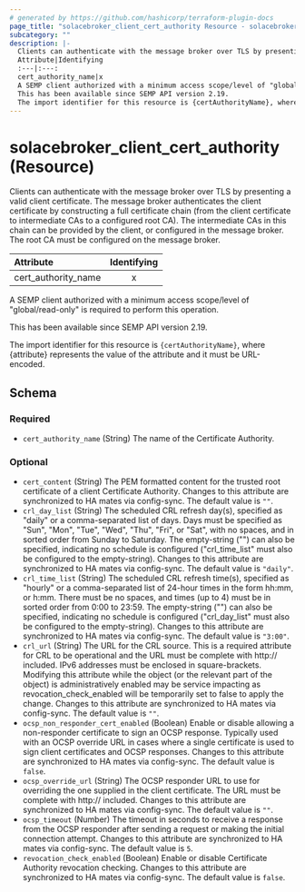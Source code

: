 ```yaml
---
# generated by https://github.com/hashicorp/terraform-plugin-docs
page_title: "solacebroker_client_cert_authority Resource - solacebroker"
subcategory: ""
description: |-
  Clients can authenticate with the message broker over TLS by presenting a valid client certificate. The message broker authenticates the client certificate by constructing a full certificate chain (from the client certificate to intermediate CAs to a configured root CA). The intermediate CAs in this chain can be provided by the client, or configured in the message broker. The root CA must be configured on the message broker.
  Attribute|Identifying
  :---|:---:
  cert_authority_name|x
  A SEMP client authorized with a minimum access scope/level of "global/read-only" is required to perform this operation.
  This has been available since SEMP API version 2.19.
  The import identifier for this resource is {certAuthorityName}, where {attribute} represents the value of the attribute and it must be URL-encoded.
---
```


# solacebroker_client_cert_authority (Resource)

Clients can authenticate with the message broker over TLS by presenting a valid client certificate. The message broker authenticates the client certificate by constructing a full certificate chain (from the client certificate to intermediate CAs to a configured root CA). The intermediate CAs in this chain can be provided by the client, or configured in the message broker. The root CA must be configured on the message broker.


Attribute|Identifying
:---|:---:
cert_authority_name|x



A SEMP client authorized with a minimum access scope/level of "global/read-only" is required to perform this operation.

This has been available since SEMP API version 2.19.

The import identifier for this resource is `{certAuthorityName}`, where {attribute} represents the value of the attribute and it must be URL-encoded.



<!-- schema generated by tfplugindocs -->
## Schema

### Required

- `cert_authority_name` (String) The name of the Certificate Authority.

### Optional

- `cert_content` (String) The PEM formatted content for the trusted root certificate of a client Certificate Authority. Changes to this attribute are synchronized to HA mates via config-sync. The default value is `""`.
- `crl_day_list` (String) The scheduled CRL refresh day(s), specified as "daily" or a comma-separated list of days. Days must be specified as "Sun", "Mon", "Tue", "Wed", "Thu", "Fri", or "Sat", with no spaces, and in sorted order from Sunday to Saturday. The empty-string ("") can also be specified, indicating no schedule is configured ("crl_time_list" must also be configured to the empty-string). Changes to this attribute are synchronized to HA mates via config-sync. The default value is `"daily"`.
- `crl_time_list` (String) The scheduled CRL refresh time(s), specified as "hourly" or a comma-separated list of 24-hour times in the form hh:mm, or h:mm. There must be no spaces, and times (up to 4) must be in sorted order from 0:00 to 23:59. The empty-string ("") can also be specified, indicating no schedule is configured ("crl_day_list" must also be configured to the empty-string). Changes to this attribute are synchronized to HA mates via config-sync. The default value is `"3:00"`.
- `crl_url` (String) The URL for the CRL source. This is a required attribute for CRL to be operational and the URL must be complete with http:// included. IPv6 addresses must be enclosed in square-brackets. Modifying this attribute while the object (or the relevant part of the object) is administratively enabled may be service impacting as revocation_check_enabled will be temporarily set to false to apply the change. Changes to this attribute are synchronized to HA mates via config-sync. The default value is `""`.
- `ocsp_non_responder_cert_enabled` (Boolean) Enable or disable allowing a non-responder certificate to sign an OCSP response. Typically used with an OCSP override URL in cases where a single certificate is used to sign client certificates and OCSP responses. Changes to this attribute are synchronized to HA mates via config-sync. The default value is `false`.
- `ocsp_override_url` (String) The OCSP responder URL to use for overriding the one supplied in the client certificate. The URL must be complete with http:// included. Changes to this attribute are synchronized to HA mates via config-sync. The default value is `""`.
- `ocsp_timeout` (Number) The timeout in seconds to receive a response from the OCSP responder after sending a request or making the initial connection attempt. Changes to this attribute are synchronized to HA mates via config-sync. The default value is `5`.
- `revocation_check_enabled` (Boolean) Enable or disable Certificate Authority revocation checking. Changes to this attribute are synchronized to HA mates via config-sync. The default value is `false`.
